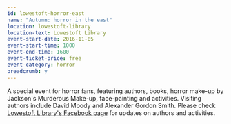 ```yaml
---
id: lowestoft-horror-east
name: "Autumn: horror in the east"
location: lowestoft-library
location-text: Lowestoft Library
event-start-date: 2016-11-05
event-start-time: 1000
event-end-time: 1600
event-ticket-price: free
event-category: horror
breadcrumb: y
---
```

A special event for horror fans, featuring authors, books, horror make-up by Jackson's Murderous Make-up, face-painting and activities.  Visiting authors include David Moody and Alexander Gordon Smith.  Please check [Lowestoft Library's Facebook page](https://www.facebook.com/lowestoftlibrary/) for updates on authors and activities.
